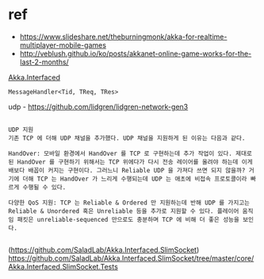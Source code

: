 # ref
* https://www.slideshare.net/theburningmonk/akka-for-realtime-multiplayer-mobile-games
* http://veblush.github.io/ko/posts/akkanet-online-game-works-for-the-last-2-months/

[Akka.Interfaced](https://github.com/SaladLab/Akka.Interfaced)



    MessageHandler<Tid, TReq, TRes>


udp - https://github.com/lidgren/lidgren-network-gen3


```

UDP 지원
기존 TCP 에 더해 UDP 채널을 추가했다. UDP 채널을 지원하게 된 이유는 다음과 같다.

HandOver: 모바일 환경에서 HandOver 를 TCP 로 구현하는데 추가 작업이 있다. 제대로 된 HandOver 를 구현하기 위해서는 TCP 위에다가 다시 전송 레이어를 올려야 하는데 이게 배보다 배꼽이 커지는 구현이다. 그러느니 Reliable UDP 을 가져다 쓰면 되지 않을까? 거기에 더해 TCP 는 HandOver 가 느리게 수행되는데 UDP 는 애초에 비접속 프로토콜이라 빠르게 수행될 수 있다.

다양한 QoS 지원: TCP 는 Reliable & Ordered 만 지원하는데 반해 UDP 를 가지고는 Reliable & Unordered 혹은 Unreliable 등을 추가로 지원할 수 있다. 플레이어 움직임 패킷은 unreliable-sequenced 만으로도 충분하며 TCP 에 비해 더 좋은 성능을 보인다.


```

(https://github.com/SaladLab/Akka.Interfaced.SlimSocket)
https://github.com/SaladLab/Akka.Interfaced.SlimSocket/tree/master/core/Akka.Interfaced.SlimSocket.Tests
